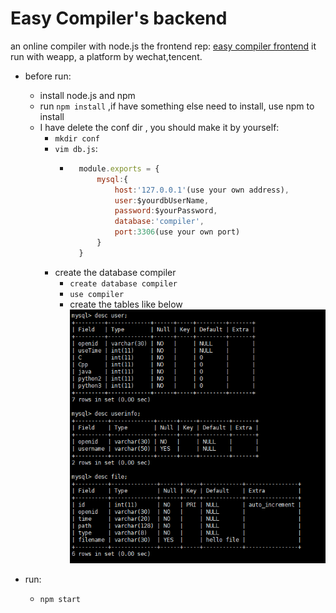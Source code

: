 # Easy Compiler's backend
 an online compiler with node.js
 the frontend rep: [easy compiler frontend](https://github.com/boboceng/cppp)
 it run with weapp, a platform by wechat,tencent.
+ before run:
   + install node.js and npm
   + run `npm install` ,if have something else need to install, use npm to install 
   + I have delete the conf dir , you should make it by yourself:
      + `mkdir conf` 
      + `vim db.js`:
        + ```javascript
            module.exports = {
                mysql:{
                    host:'127.0.0.1'(use your own address),
                    user:$yourdbUserName,
                    password:$yourPassword,
                    database:'compiler',
                    port:3306(use your own port)
                }
            }
          ```
     + create the database compiler
        + `create database compiler`
        + `use compiler`
        + create the tables like below
        ![db](./public/db.png)

+ run:
   + `npm start` 

